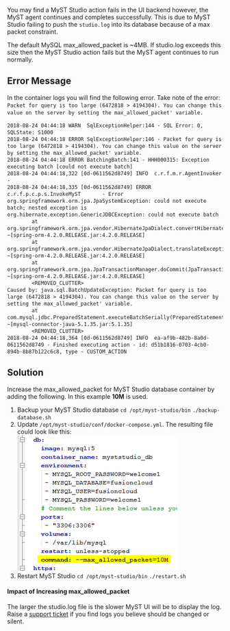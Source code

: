 You may find a MyST Studio action fails in the UI backend however, the MyST agent continues and completes successfully. This is due to MyST Studio failing to push the `studio.log` into its database because of a max packet constraint.

The default MySQL max_allowed_packet is ~4MB. If studio.log exceeds this size then the MyST Studio action fails but the MyST agent continues to run normally.

## Error Message
In the container logs you will find the following error. Take note of the error:
``Packet for query is too large (6472818 > 4194304). You can change this value on the server by setting the max_allowed_packet' variable.``
```
2018-08-24 04:44:18 WARN  SqlExceptionHelper:144 - SQL Error: 0, SQLState: S1000
2018-08-24 04:44:18 ERROR SqlExceptionHelper:146 - Packet for query is too large (6472818 > 4194304). You can change this value on the server by setting the max_allowed_packet' variable.
2018-08-24 04:44:18 ERROR BatchingBatch:141 - HHH000315: Exception executing batch [could not execute batch]
2018-08-24 04:44:18,322 [0d-0611562d8749] INFO  c.r.f.m.r.AgentInvoker         -
2018-08-24 04:44:18,335 [0d-0611562d8749] ERROR c.r.f.p.c.p.s.InvokeMyST       - Error
org.springframework.orm.jpa.JpaSystemException: could not execute batch; nested exception is org.hibernate.exception.GenericJDBCException: could not execute batch
        at org.springframework.orm.jpa.vendor.HibernateJpaDialect.convertHibernateAccessException(HibernateJpaDialect.java:310) ~[spring-orm-4.2.0.RELEASE.jar:4.2.0.RELEASE]
        at org.springframework.orm.jpa.vendor.HibernateJpaDialect.translateExceptionIfPossible(HibernateJpaDialect.java:221) ~[spring-orm-4.2.0.RELEASE.jar:4.2.0.RELEASE]
        at org.springframework.orm.jpa.JpaTransactionManager.doCommit(JpaTransactionManager.java:521) ~[spring-orm-4.2.0.RELEASE.jar:4.2.0.RELEASE]
        <REMOVED_CLUTTER>
Caused by: java.sql.BatchUpdateException: Packet for query is too large (6472818 > 4194304). You can change this value on the server by setting the max_allowed_packet' variable.
        at com.mysql.jdbc.PreparedStatement.executeBatchSerially(PreparedStatement.java:1819) ~[mysql-connector-java-5.1.35.jar:5.1.35]
        <REMOVED_CLUTTER>
2018-08-24 04:44:18,364 [0d-0611562d8749] INFO  ea-af9b-482b-8a0d-0611562d8749 - Finished executing action - id: d51b1816-0703-4cb0-894b-8b87b122c6c8, type - CUSTOM_ACTION
```

## Solution
Increase the max_allowed_packet for MyST Studio database container by adding the following. In this example **10M** is used.

1. Backup your MyST Studio database
  `cd /opt/myst-studio/bin`
  `./backup-database.sh`
1. Update `/opt/myst-studio/conf/docker-compose.yml`. The resulting file could look like this:
  ![](docker-compose-example.png)
1. Restart MyST Studio
  `cd /opt/myst-studio/bin`
  `./restart.sh`

#### Impact of Increasing  max_allowed_packet
The larger the studio.log file is the slower MyST UI will be to display the log. Raise a [support ticket](https://support.rubiconred.com) if you find logs you believe should be changed or silent.
